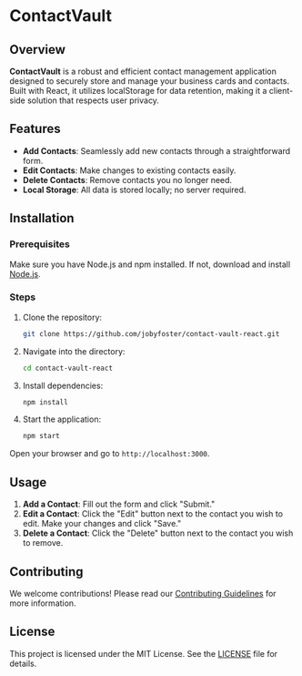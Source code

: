 # ContactVault

## Overview

**ContactVault** is a robust and efficient contact management application designed to securely store and manage your business cards and contacts. Built with React, it utilizes localStorage for data retention, making it a client-side solution that respects user privacy.

## Features

- **Add Contacts**: Seamlessly add new contacts through a straightforward form.
- **Edit Contacts**: Make changes to existing contacts easily.
- **Delete Contacts**: Remove contacts you no longer need.
- **Local Storage**: All data is stored locally; no server required.

## Installation

### Prerequisites

Make sure you have Node.js and npm installed. If not, download and install [Node.js](https://nodejs.org/).

### Steps

1. Clone the repository:

    ```bash
    git clone https://github.com/jobyfoster/contact-vault-react.git
    ```

2. Navigate into the directory:

    ```bash
    cd contact-vault-react
    ```

3. Install dependencies:

    ```bash
    npm install
    ```

4. Start the application:

    ```bash
    npm start
    ```

Open your browser and go to `http://localhost:3000`.

## Usage

1. **Add a Contact**: Fill out the form and click "Submit."
2. **Edit a Contact**: Click the "Edit" button next to the contact you wish to edit. Make your changes and click "Save."
3. **Delete a Contact**: Click the "Delete" button next to the contact you wish to remove.

## Contributing

We welcome contributions! Please read our [Contributing Guidelines](CONTRIBUTING.md) for more information.

## License

This project is licensed under the MIT License. See the [LICENSE](LICENSE.md) file for details.
